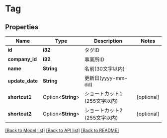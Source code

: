# Tag

## Properties

Name | Type | Description | Notes
------------ | ------------- | ------------- | -------------
**id** | **i32** | タグID | 
**company_id** | **i32** | 事業所ID | 
**name** | **String** | 名前(30文字以内) | 
**update_date** | **String** | 更新日(yyyy-mm-dd) | 
**shortcut1** | Option<**String**> | ショートカット1 (255文字以内) | [optional]
**shortcut2** | Option<**String**> | ショートカット2 (255文字以内) | [optional]

[[Back to Model list]](../README.md#documentation-for-models) [[Back to API list]](../README.md#documentation-for-api-endpoints) [[Back to README]](../README.md)


